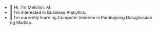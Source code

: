 - 👋 Hi, I’m Melchor. M.
- 👀 I’m interested in Business Analytics.
- 🌱 I’m currently learning Computer Science in Pambayang Dalughasaan ng Marilao.

<!---
VergaraMelchorMdemo/VergaraMelchorMdemo is a ✨ special ✨ repository because its `README.md` (this file) appears on your GitHub profile.
You can click the Preview link to take a look at your changes.
--->
